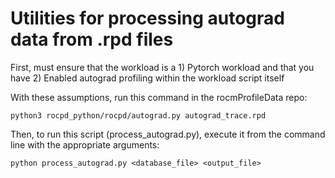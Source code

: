 # Utilities for processing autograd data from .rpd files

First, must ensure that the workload is a 1) Pytorch workload and that you have 2) Enabled autograd profiling within the workload script itself

With these assumptions, run this command in the rocmProfileData repo:

```python3 rocpd_python/rocpd/autograd.py autograd_trace.rpd```

Then, to run this script (process_autograd.py), execute it from the command line with the appropriate arguments:

```python process_autograd.py <database_file> <output_file>```
